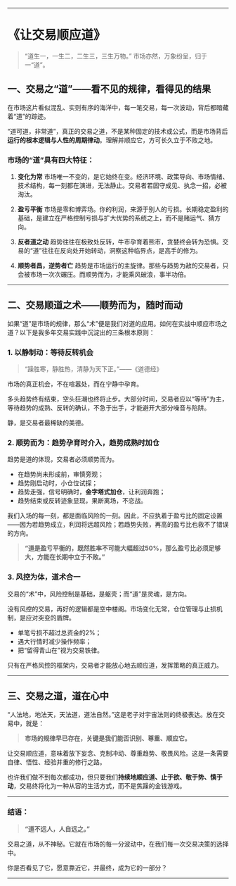 
---

# 《让交易顺应道》

> “道生一，一生二，二生三，三生万物。”
> 市场亦然，万象纷呈，归于一“道”。

## 一、交易之“道”——看不见的规律，看得见的结果

在市场这片看似混乱、实则有序的海洋中，每一笔交易，每一次波动，背后都暗藏着“道”的踪迹。

“道可道，非常道”，真正的交易之道，不是某种固定的技术或公式，而是市场背后**运行的根本逻辑与人性的周期律动**。理解并顺应它，方可长久立于不败之地。

### 市场的“道”具有四大特征：

1. **变化为常**
   市场唯一不变的，是它始终在变。经济环境、政策导向、市场情绪、技术结构，每一刻都在演进，无法静止。交易者若固守成见、执念一招，必被淘汰。

2. **盈亏平衡**
   市场是零和博弈场。你的利润，来源于别人的亏损。长期稳定盈利的基础，是建立在严格控制亏损与扩大优势的系统之上，而不是赌运气、猜方向。

3. **反者道之动**
   趋势往往在极致处反转，牛市孕育着熊市，贪婪终会转为恐惧。交易的“道”往往在反向处开始转动，洞察这种临界点，是高手的修为。

4. **顺势者昌，逆势者亡**
   趋势是市场运行的主旋律。那些与趋势为敌的交易者，只会被市场一次次碾压。而顺势而为，才能乘风破浪，事半功倍。

---

## 二、交易顺道之术——顺势而为，随时而动

如果“道”是市场的规律，那么“术”便是我们对道的应用。如何在实战中顺应市场之道？以下是我多年交易实践中沉淀出的三条根本原则：

### 1. 以静制动：等待反转机会

> “躁胜寒，静胜热，清静为天下正。”——《道德经》

市场的真正机会，不在喧嚣处，而在宁静中孕育。

多头趋势终有结束，空头狂潮也终将止步。大部分时间，交易者应以“等待”为主，等待趋势的成熟、反转的确认，不急于出手，才能避开大部分噪音与陷阱。

静，是交易者最稀缺的美德。

### 2. 顺势而为：趋势孕育时介入，趋势成熟时加仓

趋势是道的体现，交易者必须顺势而为。

* 在趋势尚未形成前，审慎旁观；
* 趋势刚启动时，小仓位试探；
* 趋势走强，信号明确时，**金字塔式加仓**，让利润奔跑；
* 趋势结束或反转迹象显现，果断离场，不恋战。

我们入场的每一刻，都是面临风险的一刻。因此，不应执着于盈亏比的固定设置——因为若趋势成立，利润将远超风险；若趋势失败，再高的盈亏比也救不了错误的方向。

> **“道是盈亏平衡的，既然胜率不可能大幅超过50%，那么盈亏比必须足够大，方能在长期中立于不败。”**

### 3. 风控为体，道术合一

交易的“术”中，风险控制是基础，是躯壳；而“道”是灵魂，是方向。

没有风控的交易，再好的逻辑都是空中楼阁。市场变化无常，仓位管理与止损机制，是应对突变的盾牌。

* 单笔亏损不超过总资金的2%；
* 遇大行情时减少操作频率；
* 把“留得青山在”视为交易铁律。

只有在严格风控的框架内，交易者才能放心地去顺应道，发挥策略的真正威力。

---

## 三、交易之道，道在心中

“人法地，地法天，天法道，道法自然。”这是老子对宇宙法则的终极表达。放在交易中，就是：

> **市场的规律早已存在，关键是我们能否识别、尊重、顺应它。**

让交易顺应道，意味着放下妄念、克制冲动、尊重趋势、敬畏风险。这是一条需要自律、悟性、经验并重的修行之路。

也许我们做不到每次都成功，但只要我们**持续地顺应道、止于欲、敬于势、慎于动**，交易终将化为一种从容的生活方式，而不是焦躁的金钱游戏。

---

### 结语：

> **“道不远人，人自远之。”**

交易之道，从不神秘。它就在市场的每一分波动中，在我们每一次交易决策的选择中。

你是否看见了它，愿意靠近它，并最终，成为它的一部分？

---
